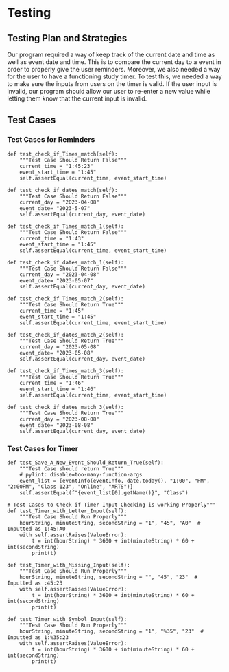 # Testing

## Testing Plan and Strategies 

Our program required a way of keep track of the current date and time as well as event date and time. This is to compare the current day to a event in order to properly give the user reminders. Moreover, we also needed a way for the user to have a functioning study timer. To test this, we needed a way to make sure the inputs from users on the timer is valid. If the user input is invalid, our program should allow our user to re-enter a new value while letting them know that the current input is invalid. 

## Test Cases

### Test Cases for Reminders

    def test_check_if_Times_match(self):
        """Test Case Should Return False"""
        current_time = "1:45:23"
        event_start_time = "1:45"
        self.assertEqual(current_time, event_start_time)

    def test_check_if_dates_match(self):
        """Test Case Should Return False"""
        current_day = "2023-04-08"
        event_date= "2023-5-07"
        self.assertEqual(current_day, event_date)

    def test_check_if_Times_match_1(self):
        """Test Case Should Return False"""
        current_time = "1:43"
        event_start_time = "1:45"
        self.assertEqual(current_time, event_start_time)

    def test_check_if_dates_match_1(self):
        """Test Case Should Return False"""
        current_day = "2023-04-08"
        event_date= "2023-05-07"
        self.assertEqual(current_day, event_date)

    def test_check_if_Times_match_2(self):
        """Test Case Should Return True"""
        current_time = "1:45"
        event_start_time = "1:45"
        self.assertEqual(current_time, event_start_time)

    def test_check_if_dates_match_2(self):
        """Test Case Should Return True"""
        current_day = "2023-05-08"
        event_date= "2023-05-08"
        self.assertEqual(current_day, event_date)

    def test_check_if_Times_match_3(self):
        """Test Case Should Return True"""
        current_time = "1:46"
        event_start_time = "1:46"
        self.assertEqual(current_time, event_start_time)

    def test_check_if_dates_match_3(self):
        """Test Case Should Return True"""
        current_day = "2023-08-08"
        event_date= "2023-08-08"
        self.assertEqual(current_day, event_date)

### Test Cases for Timer

    def test_Save_A_New_Event_Should_Return_True(self):
        """Test Case should return True"""
        # pylint: disable=too-many-function-args
        event_list = [eventInfo(eventInfo, date.today(), "1:00", "PM", "2:00PM", "Class 123", "Online", "ARTS")]
        self.assertEqual(f"{event_list[0].getName()}", "Class")

    # Test Cases to Check if Timer Input Checking is working Properly"""
    def test_Timer_with_Letter_Input(self):
        """Test Case Should Run Properly"""
        hourString, minuteString, secondString = "1", "45", "A0"  # Inputted as 1:45:A0
        with self.assertRaises(ValueError):
            t = int(hourString) * 3600 + int(minuteString) * 60 + int(secondString)
            print(t)

    def test_Timer_with_Missing_Input(self):
        """Test Case Should Run Properly"""
        hourString, minuteString, secondString = "", "45", "23"  # Inputted as :45:23
        with self.assertRaises(ValueError):
            t = int(hourString) * 3600 + int(minuteString) * 60 + int(secondString)
            print(t)

    def test_Timer_with_Symbol_Input(self):
        """Test Case Should Run Properly"""
        hourString, minuteString, secondString = "1", "%35", "23"  # Inputted as 1:%35:23
        with self.assertRaises(ValueError):
            t = int(hourString) * 3600 + int(minuteString) * 60 + int(secondString)
            print(t)

